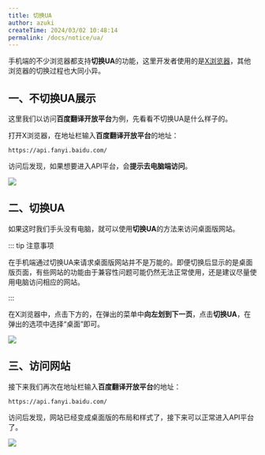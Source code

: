 ```yaml
---
title: 切换UA
author: azuki
createTime: 2024/03/02 10:48:14
permalink: /docs/notice/ua/
---
```


手机端的不少浏览器都支持**切换UA**的功能，这里开发者使用的是[X浏览器](https://www.xbext.com/)，其他浏览器的切换过程也大同小异。

## 一、不切换UA展示

这里我们以访问**百度翻译开放平台**为例，先看看不切换UA是什么样子的。

打开X浏览器，在地址栏输入**百度翻译开放平台**的地址：

```md:no-line-numbers
https://api.fanyi.baidu.com/
```

访问后发现，如果想要进入API平台，会**提示去电脑端访问**。

<img src="https://img.moetranslate.top/ua_step_1.jpg"/>

## 二、切换UA

如果这时我们手头没有电脑，就可以使用**切换UA**的方法来访问桌面版网站。

::: tip 注意事项

在手机端通过切换UA来请求桌面版网站并不是万能的。即便切换后显示的是桌面版页面，有些网站的功能由于兼容性问题可能仍然无法正常使用，还是建议尽量使用电脑访问相应的网站。

:::

在X浏览器中，点击下方的<Icon name="mingcute:menu-fill" />，在弹出的菜单中**向左划到下一页**，点击**切换UA**，在弹出的选项中选择“桌面”即可。

<img src="https://img.moetranslate.top/ua_step_2.jpg"/>

## 三、访问网站

接下来我们再次在地址栏输入**百度翻译开放平台**的地址：

```md:no-line-numbers
https://api.fanyi.baidu.com/
```

访问后发现，网站已经变成桌面版的布局和样式了，接下来可以正常进入API平台了。

<img src="https://img.moetranslate.top/ua_step_3.jpg"/>
